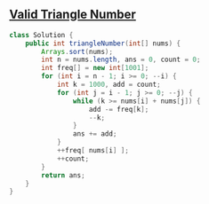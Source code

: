 ## [Valid Triangle Number](https://leetcode.com/problems/valid-triangle-number/description/?envType=daily-question&envId=2025-09-26)
```java
class Solution {
    public int triangleNumber(int[] nums) {
        Arrays.sort(nums);
        int n = nums.length, ans = 0, count = 0;
        int freq[] = new int[1001];
        for (int i = n - 1; i >= 0; --i) {
            int k = 1000, add = count;
            for (int j = i - 1; j >= 0; --j) {
                while (k >= nums[i] + nums[j]) {
                    add -= freq[k];
                    --k;
                }
                ans += add;
            }
            ++freq[ nums[i] ];
            ++count;
        }
        return ans;
    }
}
```
